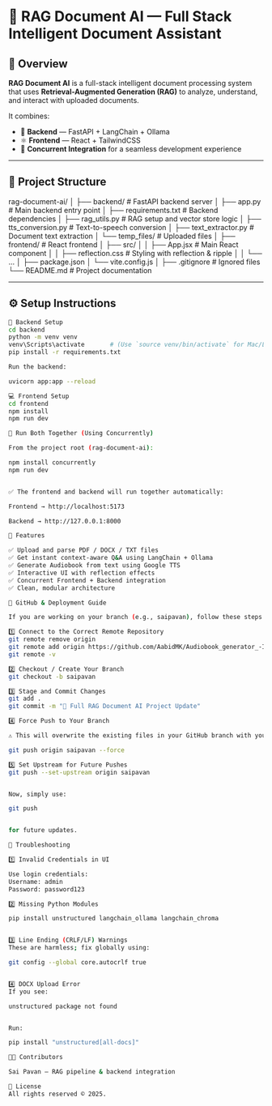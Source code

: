 # 🧠 RAG Document AI — Full Stack Intelligent Document Assistant

## 📘 Overview
**RAG Document AI** is a full-stack intelligent document processing system that uses **Retrieval-Augmented Generation (RAG)** to analyze, understand, and interact with uploaded documents.

It combines:
- 🧩 **Backend** — FastAPI + LangChain + Ollama  
- ⚛️ **Frontend** — React + TailwindCSS  
- 🔄 **Concurrent Integration** for a seamless development experience

---

## 📂 Project Structure

rag-document-ai/
│
├── backend/ # FastAPI backend server
│ ├── app.py # Main backend entry point
│ ├── requirements.txt # Backend dependencies
│ ├── rag_utils.py # RAG setup and vector store logic
│ ├── tts_conversion.py # Text-to-speech conversion
│ ├── text_extractor.py # Document text extraction
│ └── temp_files/ # Uploaded files
│
├── frontend/ # React frontend
│ ├── src/
│ │ ├── App.jsx # Main React component
│ │ ├── reflection.css # Styling with reflection & ripple
│ │ └── ...
│ ├── package.json
│ └── vite.config.js
│
├── .gitignore # Ignored files
└── README.md # Project documentation


---

## ⚙️ Setup Instructions

```bash
🔧 Backend Setup
cd backend
python -m venv venv
venv\Scripts\activate       # (Use `source venv/bin/activate` for Mac/Linux)
pip install -r requirements.txt

Run the backend:

uvicorn app:app --reload

💻 Frontend Setup
cd frontend
npm install
npm run dev

🔁 Run Both Together (Using Concurrently)

From the project root (rag-document-ai):

npm install concurrently
npm run dev


✅ The frontend and backend will run together automatically:

Frontend → http://localhost:5173

Backend → http://127.0.0.1:8000

🧩 Features

✅ Upload and parse PDF / DOCX / TXT files
✅ Get instant context-aware Q&A using LangChain + Ollama
✅ Generate Audiobook from text using Google TTS
✅ Interactive UI with reflection effects
✅ Concurrent Frontend + Backend integration
✅ Clean, modular architecture

🚀 GitHub & Deployment Guide

If you are working on your branch (e.g., saipavan), follow these steps to safely update your code on GitHub.

1️⃣ Connect to the Correct Remote Repository
git remote remove origin
git remote add origin https://github.com/AabidMK/Audiobook_generator_-Infosys_Internship_Aug2025.git
git remote -v

2️⃣ Checkout / Create Your Branch
git checkout -b saipavan

3️⃣ Stage and Commit Changes
git add .
git commit -m "🧠 Full RAG Document AI Project Update"

4️⃣ Force Push to Your Branch

⚠️ This will overwrite the existing files in your GitHub branch with your local version.

git push origin saipavan --force

5️⃣ Set Upstream for Future Pushes
git push --set-upstream origin saipavan


Now, simply use:

git push


for future updates.

🧰 Troubleshooting

1️⃣ Invalid Credentials in UI

Use login credentials:
Username: admin
Password: password123

2️⃣ Missing Python Modules

pip install unstructured langchain_ollama langchain_chroma


3️⃣ Line Ending (CRLF/LF) Warnings
These are harmless; fix globally using:

git config --global core.autocrlf true


4️⃣ DOCX Upload Error
If you see:

unstructured package not found


Run:

pip install "unstructured[all-docs]"

🧑‍💻 Contributors

Sai Pavan — RAG pipeline & backend integration

🏁 License
All rights reserved © 2025.




